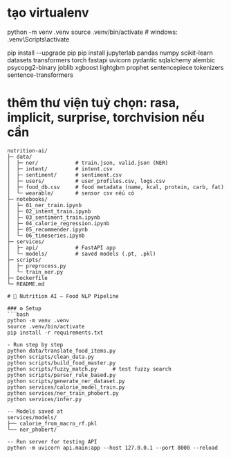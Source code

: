 # tạo virtualenv
python -m venv .venv
source .venv/bin/activate    # windows: .venv\Scripts\activate

pip install --upgrade pip
pip install jupyterlab pandas numpy scikit-learn datasets transformers torch fastapi uvicorn pydantic sqlalchemy alembic psycopg2-binary joblib xgboost lightgbm prophet sentencepiece tokenizers sentence-transformers
# thêm thư viện tuỳ chọn: rasa, implicit, surprise, torchvision nếu cần


```
nutrition-ai/
├─ data/
│  ├─ ner/            # train.json, valid.json (NER)
│  ├─ intent/         # intent.csv
│  ├─ sentiment/      # sentiment.csv
│  ├─ users/          # user_profiles.csv, logs.csv
│  ├─ food_db.csv     # food metadata (name, kcal, protein, carb, fat)
│  └─ wearable/       # sensor csv nếu có
├─ notebooks/
│  ├─ 01_ner_train.ipynb
│  ├─ 02_intent_train.ipynb
│  ├─ 03_sentiment_train.ipynb
│  ├─ 04_calorie_regression.ipynb
│  ├─ 05_recommender.ipynb
│  └─ 06_timeseries.ipynb
├─ services/
│  ├─ api/            # FastAPI app
│  └─ models/         # saved models (.pt, .pkl)
├─ scripts/
│  ├─ preprocess.py
│  └─ train_ner.py
├─ Dockerfile
└─ README.md

# 🍎 Nutrition AI – Food NLP Pipeline

### ⚙️ Setup
```bash
python -m venv .venv
source .venv/bin/activate
pip install -r requirements.txt

- Run step by step
python data/translate_food_items.py
python scripts/clean_data.py
python scripts/build_food_master.py
python scripts/fuzzy_match.py     # test fuzzy search
python scripts/parser_rule_based.py
python scripts/generate_ner_dataset.py
python services/calorie_model_train.py
python services/ner_train_phobert.py
python services/infer.py

-- Models saved at
services/models/
├── calorie_from_macro_rf.pkl
└── ner_phobert/

-- Run server for testing API
python -m uvicorn api.main:app --host 127.0.0.1 --port 8000 --reload